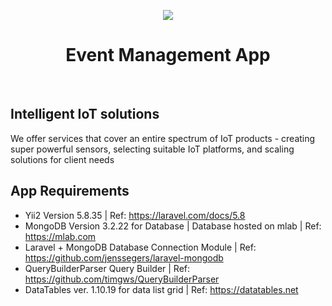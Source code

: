 <p align="center">
    <a href="https://www.redsparkinfo.com/" target="_blank">
        <img src="https://www.redsparkinfo.com/wp-content/themes/redspark/assets/newsite_images/logos/logo_blue.png">
    </a>
    <h1 align="center">Event Management App</h1>
    <br>
</p>

## Intelligent IoT solutions

We offer services that cover an entire spectrum of IoT products - creating super powerful sensors, selecting suitable IoT platforms, and scaling solutions for client needs

## App Requirements

 - Yii2 Version 5.8.35 | Ref: https://laravel.com/docs/5.8
 - MongoDB Version 3.2.22 for Database | Database hosted on mlab | Ref: https://mlab.com
 - Laravel + MongoDB Database Connection Module | Ref: https://github.com/jenssegers/laravel-mongodb
 - QueryBuilderParser Query Builder | Ref: https://github.com/timgws/QueryBuilderParser 
 - DataTables ver. 1.10.19 for data list grid | Ref: https://datatables.net